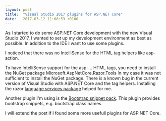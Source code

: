 ```yaml
---
layout: post
title:  "Visual Studio 2017 plugins for ASP.NET Core"
date:   2017-03-12 11:08:53 +0100
---
```


As I started to do some ASP.NET Core development with the new Visual Studio 2017, I wanted to set up my development environment as best as possible. In addition to the IDE I want to use some plugins.

I noticed that there was no IntelliSense for the HTML tag helpers like asp-action.

To have IntelliSense support for the asp-... HTML tags, you need to install the NuGet package Microsoft.AspNetCore.Razor.Tools In my case it was not sufficient to install the NuGet package. There is a known bug in the current version of Visual Studio with ASP.NET Core and the tag helpers. Installing the razor [language services package](https://marketplace.visualstudio.com/items?itemName=ms-madsk.RazorLanguageServices) helped for me.

Another plugin I'm using is the [Bootstrap snippet pack](https://marketplace.visualstudio.com/items?itemName=EricLebetsamer.BootstrapSnippetPack). This plugin provides bootstrap snippets, e.g. bootstrap class names.

I will extend the post if I found some more usefull plugins for ASP.NET Core.